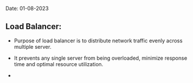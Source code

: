 Date: 01-08-2023

## Load Balancer:
- Purpose of load balancer is to distribute network traffic evenly across multiple server.
- It prevents any single server from being overloaded, minimize response time and optimal resource utilization.

- 
